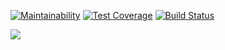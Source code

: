 [![Maintainability](https://api.codeclimate.com/v1/badges/e66224ae25e3b4757d40/maintainability)](https://codeclimate.com/github/Maksim1509/project-lvl2-s443/maintainability)
[![Test Coverage](https://api.codeclimate.com/v1/badges/e66224ae25e3b4757d40/test_coverage)](https://codeclimate.com/github/Maksim1509/project-lvl2-s443/test_coverage)
[![Build Status](https://travis-ci.com/Maksim1509/project-lvl2-s443.svg?branch=master)](https://travis-ci.com/Maksim1509/project-lvl2-s443)

<div width="100%" height="200px" cursor="pointer">
    <a href="https://asciinema.org/a/p2WVnjSOcZSID117N7dz5dVKv" target="_blank"><img src="https://asciinema.org/a/p2WVnjSOcZSID117N7dz5dVKv.svg" /></a>
</div>